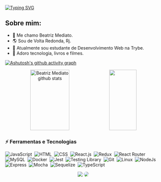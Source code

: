 
[![Typing SVG](https://readme-typing-svg.herokuapp.com/?color=7feaf0&size=35&center=true&vCenter=true&width=1000&lines=Olá,+bom+te+ver+por+aqui+🩷)](https://git.io/typing-svg)

## Sobre mim:
- 🪪 Me chamo Beatriz Mediato.
- 🌎 Sou de Volta Redonda, Rj.
- 🧠 Atualmente sou estudante de Desenvolvimento Web na Trybe.
- 💙 Adoro tecnologia, livros e filmes. 


[![Ashutosh's github activity graph](https://github-readme-activity-graph.cyclic.app/graph?username=bmediato&bg_color=0d1117&color=7feaf0&line=7feaf0&point=ffffff&area=true&hide_border=true)](https://github.com/ashutosh00710/github-readme-activity-graph)

<div align="center">  
  <img width="50%" height="195px" src="https://github-readme-stats.vercel.app/api?username=bmediato&show_icons=true&count_private=true&hide_border=true&title_color=7feaf0&icon_color=7feaf0&text_color=c9d1d9&bg_color=0d1117" alt="Beatriz Mediato github stats" /> 
  <img width="42%" height="195px" src="https://github-readme-stats.vercel.app/api/top-langs/?username=bmediato&layout=demo&hide_border=true&title_color=7feaf0&text_color=7feaf0&bg_color=0d1117" />
</div>

### ⚡ Ferramentas e Tecnologias
![JavaScript](https://img.shields.io/badge/-JavaScript-0D1117?style=for-the-badge&logo=javascript&labelColor=0D1117)&nbsp;
![HTML](https://img.shields.io/badge/HTML5-0d1117?style=for-the-badge&logo=html5)&nbsp;
![CSS](https://img.shields.io/badge/-CSS-0D1117?style=for-the-badge&logo=CSS3&logoColor=1572B6&labelColor=0D1117)&nbsp;
![React.js](https://img.shields.io/badge/-React.js-0D1117?style=for-the-badge&logo=react&labelColor=0D1117)&nbsp;
![Redux](https://img.shields.io/badge/Redux-0D1117?style=for-the-badge&logo=redux)&nbsp;
![React Router](https://img.shields.io/badge/React_Router-0D1117?style=for-the-badge&logo=react-router)&nbsp;
![MySQL](https://img.shields.io/badge/MySQL-0D1117?style=for-the-badge&logo=mysql&)&nbsp;
![Docker](https://img.shields.io/badge/Docker-0D1117?style=for-the-badge&logo=docker)&nbsp;
![Jest](https://img.shields.io/badge/Jest-0D1117?style=for-the-badge&logo=Jest)&nbsp;
![Testing Library](	https://img.shields.io/badge/testing%20library-0D1117?style=for-the-badge&logo=testing-library)&nbsp;
![Git](https://img.shields.io/badge/Git-0D1117?style=for-the-badge&logo=git)&nbsp;
![Linux](https://img.shields.io/badge/Linux-0D1117?style=for-the-badge&logo=linux)&nbsp;
![NodeJs](https://img.shields.io/badge/Node.js-0D1117?style=for-the-badge&logo=node.js)&nbsp;
![Express](https://img.shields.io/badge/Express-0D1117.svg?style=for-the-badge&logo=Express&logoColor=blue)&nbsp;
![Mocha](https://img.shields.io/badge/Mocha-0D1117.svg?style=for-the-badge&logo=Mocha)&nbsp;
![Sequelize](https://img.shields.io/badge/Sequelize-0D1117.svg?style=for-the-badge&logo=Sequelize)&nbsp;
![TypeScript](https://img.shields.io/badge/TypeScript-0D1117?style=for-the-badge&logo=typescript)&nbsp;


<div align="center"> 
<a href = "mailto:beatriz.mediatto2@gmail.com"> <img src="https://img.shields.io/badge/-Gmail-%23333?style=for-the-badge&logo=gmail&logoColor=white" target="_blank"></a>
<a href="https://www.linkedin.com/in/beatrizmediato/" target="_blank"><img src="https://img.shields.io/badge/-LinkedIn-%230077B5?style=for-the-badge&logo=linkedin&logoColor=white" style="border-radius: 30px" target="_blank"></a> 
 </div>


